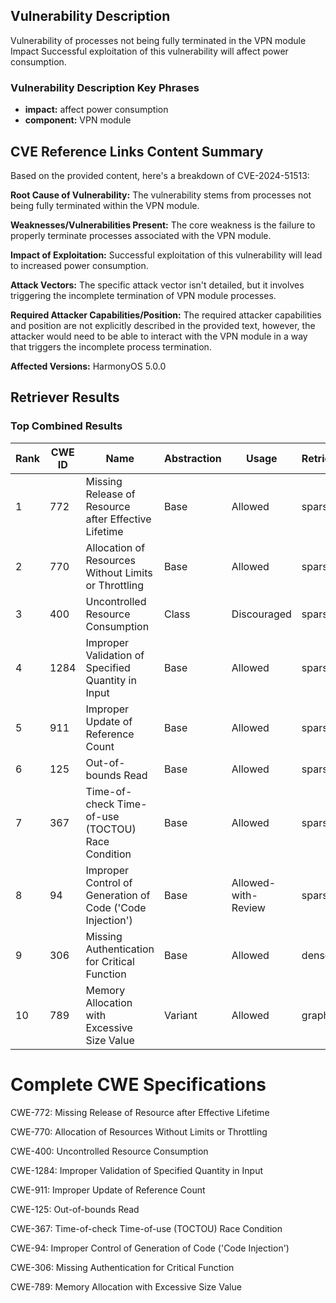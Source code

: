 ## Vulnerability Description
Vulnerability of processes not being fully terminated in the VPN module Impact Successful exploitation of this vulnerability will affect power consumption.

### Vulnerability Description Key Phrases
- **impact:** affect power consumption
- **component:** VPN module

## CVE Reference Links Content Summary
Based on the provided content, here's a breakdown of CVE-2024-51513:

**Root Cause of Vulnerability:**
The vulnerability stems from processes not being fully terminated within the VPN module.

**Weaknesses/Vulnerabilities Present:**
The core weakness is the failure to properly terminate processes associated with the VPN module.

**Impact of Exploitation:**
Successful exploitation of this vulnerability will lead to increased power consumption.

**Attack Vectors:**
The specific attack vector isn't detailed, but it involves triggering the incomplete termination of VPN module processes.

**Required Attacker Capabilities/Position:**
The required attacker capabilities and position are not explicitly described in the provided text, however, the attacker would need to be able to interact with the VPN module in a way that triggers the incomplete process termination.

**Affected Versions:**
HarmonyOS 5.0.0

## Retriever Results

### Top Combined Results

| Rank | CWE ID | Name | Abstraction | Usage  | Retrievers | Individual Scores |
|------|--------|------|-------------|-------|------------|-------------------|
| 1 | 772 | Missing Release of Resource after Effective Lifetime | Base | Allowed | sparse | 0.044 |
| 2 | 770 | Allocation of Resources Without Limits or Throttling | Base | Allowed | sparse | 0.041 |
| 3 | 400 | Uncontrolled Resource Consumption | Class | Discouraged | sparse | 0.040 |
| 4 | 1284 | Improper Validation of Specified Quantity in Input | Base | Allowed | sparse | 0.038 |
| 5 | 911 | Improper Update of Reference Count | Base | Allowed | sparse | 0.037 |
| 6 | 125 | Out-of-bounds Read | Base | Allowed | sparse | 0.036 |
| 7 | 367 | Time-of-check Time-of-use (TOCTOU) Race Condition | Base | Allowed | sparse | 0.036 |
| 8 | 94 | Improper Control of Generation of Code ('Code Injection') | Base | Allowed-with-Review | sparse | 0.036 |
| 9 | 306 | Missing Authentication for Critical Function | Base | Allowed | dense | 0.505 |
| 10 | 789 | Memory Allocation with Excessive Size Value | Variant | Allowed | graph | 0.003 |



# Complete CWE Specifications

CWE-772: Missing Release of Resource after Effective Lifetime

CWE-770: Allocation of Resources Without Limits or Throttling

CWE-400: Uncontrolled Resource Consumption

CWE-1284: Improper Validation of Specified Quantity in Input

CWE-911: Improper Update of Reference Count

CWE-125: Out-of-bounds Read

CWE-367: Time-of-check Time-of-use (TOCTOU) Race Condition

CWE-94: Improper Control of Generation of Code ('Code Injection')

CWE-306: Missing Authentication for Critical Function

CWE-789: Memory Allocation with Excessive Size Value